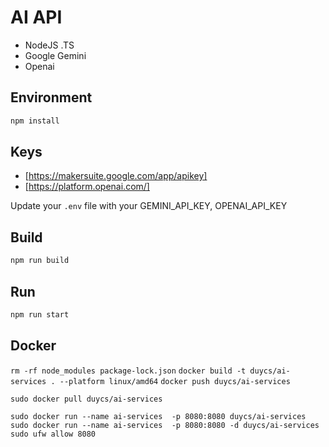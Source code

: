 # AI API
- NodeJS .TS
- Google Gemini 
- Openai 

## Environment

```sh
npm install
```

## Keys
- [https://makersuite.google.com/app/apikey]
- [https://platform.openai.com/]

Update your `.env` file with your GEMINI_API_KEY, OPENAI_API_KEY

## Build

```sh
npm run build
```

## Run

```sh
npm run start
```

## Docker
```rm -rf node_modules package-lock.json```
```docker build -t duycs/ai-services . --platform linux/amd64```
```docker push duycs/ai-services```

```sudo docker pull duycs/ai-services```

```sudo docker run --name ai-services  -p 8080:8080 duycs/ai-services```
```sudo docker run --name ai-services  -p 8080:8080 -d duycs/ai-services```
```sudo ufw allow 8080```